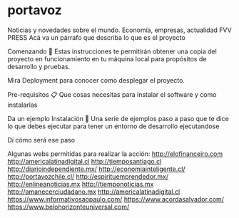 # portavoz
Noticias y novedades sobre el mundo. Economía, empresas, actualidad
FVV PRESS Acá va un párrafo que describa lo que es el proyecto

Comenzando 🚀 Estas instrucciones te permitirán obtener una copia del proyecto en funcionamiento en tu máquina local para propósitos de desarrollo y pruebas.

Mira Deployment para conocer como desplegar el proyecto.

Pre-requisitos 📋 Que cosas necesitas para instalar el software y como instalarlas

Da un ejemplo Instalación 🔧 Una serie de ejemplos paso a paso que te dice lo que debes ejecutar para tener un entorno de desarrollo ejecutandose

Dí cómo será ese paso

Algunas webs permitidas para realizar la acción:
http://elofinanceiro.com  http://americalatinadigital.cl http://tiemposantiago.cl http://diarioindependiente.mx/  http://economiainteligente.cl/  http://portavozchile.cl/ http://espirituemprendedor.mx/ http://enlineanoticias.mx  http://tiemponoticias.mx   http://amanecerciudadano.mx  http://americalatinadigital.cl https://www.informativosaopaulo.com/ https://www.acordasalvador.com/ https://www.belohorizonteuniversal.com/
